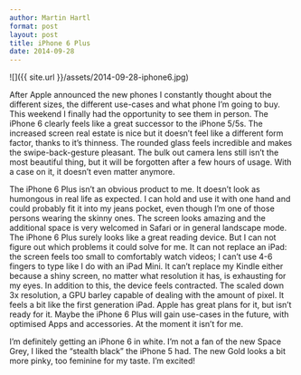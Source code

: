 ```yaml
---
author: Martin Hartl
format: post
layout: post
title: iPhone 6 Plus
date: 2014-09-28
---
```


![]({{ site.url }}/assets/2014-09-28-iphone6.jpg)

After Apple announced the new phones I constantly thought about the different sizes, the different use-cases and what phone I’m going to buy. This weekend I finally had the opportunity to see them in person. The iPhone 6 clearly feels like a great successor to the iPhone 5/5s. The increased screen real estate is nice but it doesn’t feel like a different form factor, thanks to it’s thinness. The rounded glass feels incredible and makes the swipe-back-gesture pleasant. The bulk out camera lens still isn’t the most beautiful thing, but it will be forgotten after a few hours of usage. With a case on it, it doesn’t even matter anymore.

The iPhone 6 Plus isn’t an obvious product to me. It doesn’t look as humongous in real life as expected. I can hold and use it with one hand and could probably fit it into my jeans pocket, even though I’m one of those persons wearing the skinny ones. The screen looks amazing and the additional space is very welcomed in Safari or in general landscape mode. The iPhone 6 Plus surely looks like a great reading device. But I can not figure out which problems it could solve for me. It can not replace an iPad: the screen feels too small to comfortably watch videos; I can’t use 4-6 fingers to type like I do with an iPad Mini. It can’t replace my Kindle either because a shiny screen, no matter what resolution it has, is exhausting for my eyes. In addition to this, the device feels contracted. The scaled down 3x resolution, a GPU barley capable of dealing with the amount of pixel. It feels a bit like the first generation iPad.  Apple has great plans for it, but isn’t ready for it. Maybe the iPhone 6 Plus will gain use-cases in the future, with optimised Apps and accessories. At the moment it isn’t for me.

I’m definitely getting an iPhone 6 in white. I’m not a fan of the new Space Grey, I liked the “stealth black” the iPhone 5 had. The new Gold looks a bit more pinky, too feminine for my taste. I’m excited!

